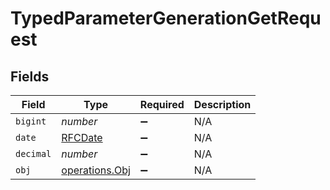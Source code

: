 # TypedParameterGenerationGetRequest


## Fields

| Field                                            | Type                                             | Required                                         | Description                                      |
| ------------------------------------------------ | ------------------------------------------------ | ------------------------------------------------ | ------------------------------------------------ |
| `bigint`                                         | *number*                                         | :heavy_minus_sign:                               | N/A                                              |
| `date`                                           | [RFCDate](../../types/rfcdate.md)                | :heavy_minus_sign:                               | N/A                                              |
| `decimal`                                        | *number*                                         | :heavy_minus_sign:                               | N/A                                              |
| `obj`                                            | [operations.Obj](../../models/operations/obj.md) | :heavy_minus_sign:                               | N/A                                              |